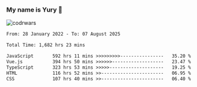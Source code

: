 ### My name is Yury 👋 
![codrwars](https://www.codewars.com/users/litury/badges/micro) 


<!--START_SECTION:waka-->

```txt
From: 28 January 2022 - To: 07 August 2025

Total Time: 1,682 hrs 23 mins

JavaScript       592 hrs 11 mins >>>>>>>>>----------------   35.20 %
Vue.js           394 hrs 50 mins >>>>>>-------------------   23.47 %
TypeScript       323 hrs 53 mins >>>>>--------------------   19.25 %
HTML             116 hrs 52 mins >>-----------------------   06.95 %
CSS              107 hrs 40 mins >>-----------------------   06.40 %
```

<!--END_SECTION:waka-->

